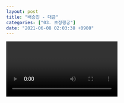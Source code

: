 ```yaml
---
layout: post
title: "배승진 - 대금"
categories: ["03. 초정행궁"]
date: "2021-06-08 02:03:38 +0900"
---
```

<video class="post-video" controls>

    <source src='{{ "assets/videos/03. 초정행궁/04.mp4" | relative_url }}'
            type="video/mp4">

    Sorry, your browser doesn't support embedded videos.
</video>

